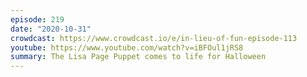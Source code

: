 ```yaml
---
episode: 219
date: "2020-10-31"
crowdcast: https://www.crowdcast.io/e/in-lieu-of-fun-episode-113
youtube: https://www.youtube.com/watch?v=iBFOul1jRS8
summary: The Lisa Page Puppet comes to life for Halloween
---
```


